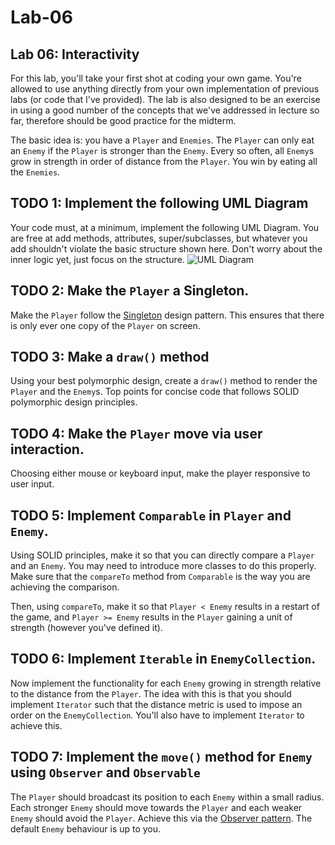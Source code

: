 # Lab-06
## Lab 06: Interactivity

For this lab, you'll take your first shot at coding your own game. You're allowed to use anything directly from your own implementation of previous labs (or code that I've provided). The lab is also designed to be an exercise in using a good number of the concepts that we've addressed in lecture so far, therefore should be good practice for the midterm. 

The basic idea is: you have a `Player` and `Enemies`. The `Player` can only eat an `Enemy` if the `Player` is stronger than the `Enemy`. Every so often, all `Enemy`s grow in strength in order of distance from the `Player`. You win by eating all the `Enemies`.

## TODO 1: Implement the following UML Diagram
Your code must, at a minimum, implement the following UML Diagram. You are free at add methods, attributes, super/subclasses, but whatever you add shouldn't violate the basic structure shown here. Don't worry about the inner logic yet, just focus on the structure.
![UML Diagram](https://github.com/COMP2522/Lab-06/blob/d10ddea13ec06c2603b21b89b0e049fe5df921ab/gfx/Lab06.drawio.png)

## TODO 2: Make the `Player` a Singleton.
Make the `Player` follow the [Singleton](https://en.wikipedia.org/wiki/Singleton_pattern) design pattern. This ensures that there is only ever one copy of the `Player` on screen.

## TODO 3: Make a `draw()` method
Using your best polymorphic design, create a `draw()` method to render the `Player` and the `Enemy`s. Top points for concise code that follows SOLID polymorphic design principles.

## TODO 4: Make the `Player` move via user interaction.
Choosing either mouse or keyboard input, make the player responsive to user input.

## TODO 5: Implement `Comparable` in `Player` and `Enemy`.
Using SOLID principles, make it so that you can directly compare a `Player` and an `Enemy`. You may need to introduce more classes to do this properly. Make sure that the `compareTo` method from `Comparable` is the way you are achieving the comparison.

Then, using `compareTo`, make it so that `Player < Enemy` results in a restart of the game, and `Player >= Enemy` results in the `Player` gaining a unit of strength (however you've defined it).

## TODO 6: Implement `Iterable` in `EnemyCollection`.
Now implement the functionality for each `Enemy` growing in strength relative to the distance from the `Player`. The idea with this is that you should implement `Iterator` such that the distance metric is used to impose an order on the `EnemyCollection`. You'll also have to implement `Iterator` to achieve this.

## TODO 7: Implement the `move()` method for `Enemy` using `Observer` and `Observable`
The `Player` should broadcast its position to each `Enemy` within a small radius. Each stronger `Enemy` should move towards the `Player` and each weaker `Enemy` should avoid the `Player`. Achieve this via the [Observer pattern](https://en.wikipedia.org/wiki/Observer_pattern). The default `Enemy` behaviour is up to you.


